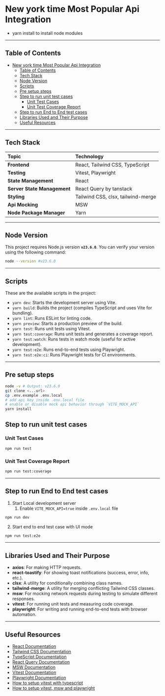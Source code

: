 # New york time Most Popular Api Integration
- yarn install to install node modules

---
## Table of Contents

- [New york time Most Popular Api Integration](#new-york-time-most-popular-api-integration)
  - [Table of Contents](#table-of-contents)
  - [Tech Stack](#tech-stack)
  - [Node Version](#node-version)
  - [Scripts](#scripts)
  - [Pre setup steps](#pre-setup-steps)
  - [Step to run unit test cases](#step-to-run-unit-test-cases)
    - [Unit Test Cases](#unit-test-cases)
    - [Unit Test Coverage Report](#unit-test-coverage-report)
  - [Step to run End to End test cases](#step-to-run-end-to-end-test-cases)
  - [Libraries Used and Their Purpose](#libraries-used-and-their-purpose)
  - [Useful Resources](#useful-resources)

---

## Tech Stack

| Topic                       | Technology                         |
| :-------------------------- | :--------------------------------- |
| **Frontend**                | React, Tailwind CSS, TypeScript    |
| **Testing**                 | Vitest, Playwright                 |
| **State Management**        | React                              |
| **Server State Management** | React Query by tanstack            |
| **Styling**                 | Tailwind CSS, clsx, tailwind-merge |
| **Api Mocking**             | MSW                                |
| **Node Package Manager**    | Yarn                               |

---

## Node Version

This project requires Node.js version **`v23.6.0`**. You can verify your version using the following command:

```bash
node --version #v23.6.0
```
---

## Scripts

These are the available scripts in the project:

- `yarn dev`: Starts the development server using Vite.
- `yarn build`: Builds the project (compiles TypeScript and uses Vite for bundling).
- `yarn lint`: Runs ESLint for linting code.
- `yarn preview`: Starts a production preview of the build.
- `yarn test`: Runs unit tests using Vitest.
- `yarn test:coverage`: Runs unit tests and generates a coverage report.
- `yarn test:watch`: Runs tests in watch mode (useful for active development).
- `yarn test:e2e`: Runs end-to-end tests using Playwright.
- `yarn test:e2e:ci`: Runs Playwright tests for CI environments.

---

## Pre setup steps

```bash
node -v # Output: v23.6.0
git clone <...url>
cp .env.example .env.local
# add api key inside .env.local file
# enable or disable mock api behavior through `VITE_MOCK_API`
yarn install

```

## Step to run unit test cases
### Unit Test Cases
```bash
npm run test
```
### Unit Test Coverage Report
```bash
npm run test:coverage
```
---

## Step to run End to End test cases
1. Start Local development server
   1. Enable `VITE_MOCK_API=true` inside `.env.local` file
```bash
npm run dev
```
2. Start end to end test case with UI mode

```bash
npm run test:e2e
```
---

## Libraries Used and Their Purpose

- **axios**: For making HTTP requests.
- **react-toastify**: For showing toast notifications (success, error, info, etc.).
- **clsx**: A utility for conditionally combining class names.
- **tailwind-merge**: A utility for merging conflicting Tailwind CSS classes.
- **msw**: For mocking network requests during testing to simulate different responses.
- **vitest**: For running unit tests and measuring code coverage.
- **playwright**: For writing and running end-to-end tests with browser automation.

---

## Useful Resources
- [React Documentation](https://reactjs.org/)
- [Tailwind CSS Documentation](https://tailwindcss.com/docs)
- [TypeScript Documentation](https://www.typescriptlang.org/docs/)
- [React Query Documentation](https://tanstack.com/query/v3)
- [MSW Documentation](https://mswjs.io/)
- [Vitest Documentation](https://vitest.dev/)
- [Playwright Documentation](https://playwright.dev/)
- [How to setup vitest with typescript](https://akoskm.com/how-to-test-react-apps-with-vitest-and-vite/)
- [How to setup vitest, msw and playwright](https://dev.to/juan_deto/configure-vitest-msw-and-playwright-in-a-react-project-with-vite-and-ts-1d92)
